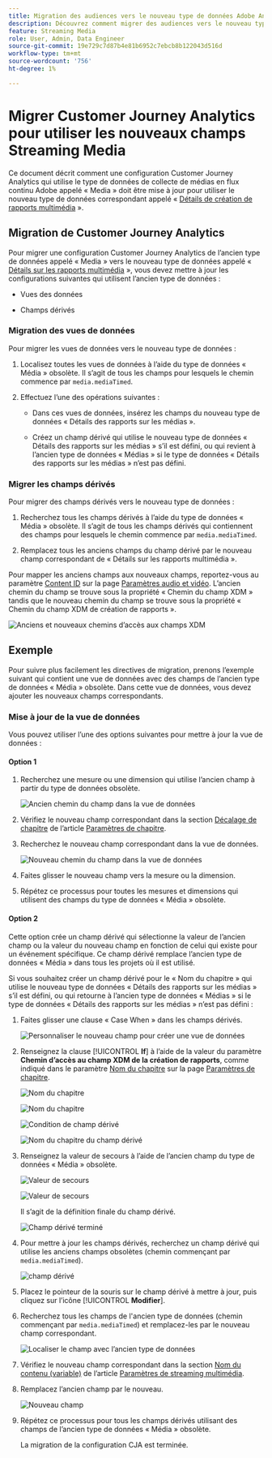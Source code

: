 ```yaml
---
title: Migration des audiences vers le nouveau type de données Adobe Analytics for Streaming Media
description: Découvrez comment migrer des audiences vers le nouveau type de données Adobe Analytics for Streaming Media
feature: Streaming Media
role: User, Admin, Data Engineer
source-git-commit: 19e729c7d87b4e81b6952c7ebcb8b122043d516d
workflow-type: tm+mt
source-wordcount: '756'
ht-degree: 1%

---
```


# Migrer Customer Journey Analytics pour utiliser les nouveaux champs Streaming Media

Ce document décrit comment une configuration Customer Journey Analytics qui utilise le type de données de collecte de médias en flux continu Adobe appelé « Media » doit être mise à jour pour utiliser le nouveau type de données correspondant appelé « [Détails de création de rapports multimédia](https://experienceleague.adobe.com/en/docs/experience-platform/xdm/data-types/media-reporting-details) ».

## Migration de Customer Journey Analytics

Pour migrer une configuration Customer Journey Analytics de l’ancien type de données appelé « Media » vers le nouveau type de données appelé « [Détails sur les rapports multimédia](https://experienceleague.adobe.com/en/docs/experience-platform/xdm/data-types/media-reporting-details) », vous devez mettre à jour les configurations suivantes qui utilisent l’ancien type de données :

* Vues des données

* Champs dérivés

### Migration des vues de données

Pour migrer les vues de données vers le nouveau type de données :

1. Localisez toutes les vues de données à l’aide du type de données « Média » obsolète. Il s’agit de tous les champs pour lesquels le chemin commence par `media.mediaTimed`.

1. Effectuez l’une des opérations suivantes :

   * Dans ces vues de données, insérez les champs du nouveau type de données « Détails des rapports sur les médias ».

   * Créez un champ dérivé qui utilise le nouveau type de données « Détails des rapports sur les médias » s’il est défini, ou qui revient à l’ancien type de données « Médias » si le type de données « Détails des rapports sur les médias » n’est pas défini.

### Migrer les champs dérivés

Pour migrer des champs dérivés vers le nouveau type de données :

1. Recherchez tous les champs dérivés à l’aide du type de données « Média » obsolète. Il s’agit de tous les champs dérivés qui contiennent des champs pour lesquels le chemin commence par `media.mediaTimed`.

1. Remplacez tous les anciens champs du champ dérivé par le nouveau champ correspondant de « Détails sur les rapports multimédia ».

Pour mapper les anciens champs aux nouveaux champs, reportez-vous au paramètre [Content ID](https://experienceleague.adobe.com/en/docs/media-analytics/using/implementation/variables/audio-video-parameters#content-id) sur la page [Paramètres audio et vidéo](https://experienceleague.adobe.com/fr/docs/media-analytics/using/implementation/variables/audio-video-parameters). L’ancien chemin du champ se trouve sous la propriété « Chemin du champ XDM » tandis que le nouveau chemin du champ se trouve sous la propriété « Chemin du champ XDM de création de rapports ».

![Anciens et nouveaux chemins d’accès aux champs XDM](assets/field-paths-updated.jpeg)

## Exemple

Pour suivre plus facilement les directives de migration, prenons l’exemple suivant qui contient une vue de données avec des champs de l’ancien type de données « Média » obsolète. Dans cette vue de données, vous devez ajouter les nouveaux champs correspondants.

### Mise à jour de la vue de données

Vous pouvez utiliser l’une des options suivantes pour mettre à jour la vue de données :

#### Option 1

1. Recherchez une mesure ou une dimension qui utilise l’ancien champ à partir du type de données obsolète.

   ![Ancien chemin du champ dans la vue de données](assets/old-field-data-view.jpeg)

1. Vérifiez le nouveau champ correspondant dans la section [Décalage de chapitre](https://experienceleague.adobe.com/en/docs/media-analytics/using/implementation/variables/chapter-parameters#chapter-offset) de l’article [Paramètres de chapitre](https://experienceleague.adobe.com/fr/docs/media-analytics/using/implementation/variables/chapter-parameters).

1. Recherchez le nouveau champ correspondant dans la vue de données.

   ![Nouveau chemin du champ dans la vue de données](assets/new-field-data-view.jpeg)

1. Faites glisser le nouveau champ vers la mesure ou la dimension.

1. Répétez ce processus pour toutes les mesures et dimensions qui utilisent des champs du type de données « Média » obsolète.

#### Option 2

Cette option crée un champ dérivé qui sélectionne la valeur de l’ancien champ ou la valeur du nouveau champ en fonction de celui qui existe pour un événement spécifique. Ce champ dérivé remplace l’ancien type de données « Média » dans tous les projets où il est utilisé.

Si vous souhaitez créer un champ dérivé pour le « Nom du chapitre » qui utilise le nouveau type de données « Détails des rapports sur les médias » s’il est défini, ou qui retourne à l’ancien type de données « Médias » si le type de données « Détails des rapports sur les médias » n’est pas défini :

1. Faites glisser une clause « Case When » dans les champs dérivés.

   ![Personnaliser le nouveau champ pour créer une vue de données](assets/create-derived-field2.jpeg)

1. Renseignez la clause [!UICONTROL **If**] à l’aide de la valeur du paramètre **Chemin d’accès au champ XDM de la création de rapports**, comme indiqué dans le paramètre [Nom du chapitre](https://experienceleague.adobe.com/en/docs/media-analytics/using/implementation/variables/chapter-parameters#chapter-name) sur la page [Paramètres de chapitre](https://experienceleague.adobe.com/fr/docs/media-analytics/using/implementation/variables/chapter-parameters).

   ![ Nom du chapitre ](assets/chapter-name.jpeg)

   ![ Nom du chapitre ](assets/chapter-name2.jpeg)

   ![Condition de champ dérivé](assets/derived-field-condition.jpeg)

   ![Nom du chapitre du champ dérivé](assets/derived-field-chapter-name.jpeg)

1. Renseignez la valeur de secours à l’aide de l’ancien champ du type de données « Média » obsolète.

   ![ Valeur de secours ](assets/fallback-value.jpeg)

   ![ Valeur de secours ](assets/fallback-value2.jpeg)

   Il s’agit de la définition finale du champ dérivé.

   ![Champ dérivé terminé](assets/derived-field-complete.jpeg)

1. Pour mettre à jour les champs dérivés, recherchez un champ dérivé qui utilise les anciens champs obsolètes (chemin commençant par `media.mediaTimed`).

   ![champ dérivé ](assets/old-derived-field.jpeg)

1. Placez le pointeur de la souris sur le champ dérivé à mettre à jour, puis cliquez sur l’icône [!UICONTROL **Modifier**].

1. Recherchez tous les champs de l&#39;ancien type de données (chemin commençant par `media.mediaTimed`) et remplacez-les par le nouveau champ correspondant.

   ![Localiser le champ avec l’ancien type de données](assets/locate-fields-with-old-datatype.jpeg)

1. Vérifiez le nouveau champ correspondant dans la section [ Nom du contenu (variable)](https://experienceleague.adobe.com/en/docs/media-analytics/using/implementation/variables/audio-video-parameters#content-name-variable) de l’article [Paramètres de streaming multimédia](https://experienceleague.adobe.com/en/docs/media-analytics/using/implementation/variables/audio-video-parameters#content-name-variable).

1. Remplacez l’ancien champ par le nouveau.

   ![Nouveau champ](assets/derived-field-new.jpeg)

1. Répétez ce processus pour tous les champs dérivés utilisant des champs de l’ancien type de données « Média » obsolète.

   La migration de la configuration CJA est terminée.

